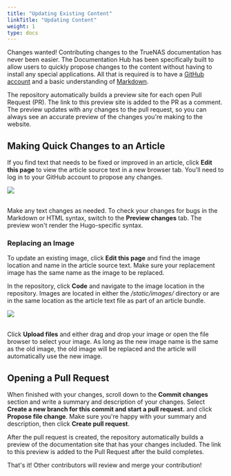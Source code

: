 ```yaml
---
title: "Updating Existing Content"
linkTitle: "Updating Content"
weight: 1
type: docs
---
```


Changes wanted!
Contributing changes to the TrueNAS documentation has never been easier.
The Documentation Hub has been specifically built to allow users to quickly propose changes to the content without having to install any special applications.
All that is required is to have a [GitHub account](https://github.com) and a basic understanding of [Markdown](https://daringfireball.net/projects/markdown/).

The repository automatically builds a preview site for each open Pull Request (PR).
The link to this preview site is added to the PR as a comment.
The preview updates with any changes to the pull request, so you can always see an accurate preview of the changes you're making to the website.

## Making Quick Changes to an Article

If you find text that needs to be fixed or improved in an article, click **Edit this page** to view the article source text in a new browser tab.
You'll need to log in to your GitHub account to propose any changes.

<img src="/images/article-source.png"><br><br>

Make any text changes as needed.
To check your changes for bugs in the Markdown or HTML syntax, switch to the **Preview changes** tab.
The preview won't render the Hugo-specific syntax.

### Replacing an Image

To update an existing image, click **Edit this page** and find the image location and name in the article source text.
Make sure your replacement image has the same name as the image to be replaced.

In the repository, click **Code** and navigate to the image location in the repository.
Images are located in either the */static/images/* directory or are in the same location as the article text file as part of an article bundle.

<img src="/images/image-location.png"><br><br>

Click **Upload files** and either drag and drop your image or open the file browser to select your image.
As long as the new image name is the same as the old image, the old image will be replaced and the article will automatically use the new image.

## Opening a Pull Request

When finished with your changes, scroll down to the **Commit changes** section and write a summary and description of your changes.
Select **Create a new branch for this commit and start a pull request.** and click **Propose file change**.
Make sure you're happy with your summary and description, then click **Create pull request**.

After the pull request is created, the repository automatically builds a preview of the documentation site that has your changes included.
The link to this preview is added to the Pull Request after the build completes.

That's it! Other contributors will review and merge your contribution!

